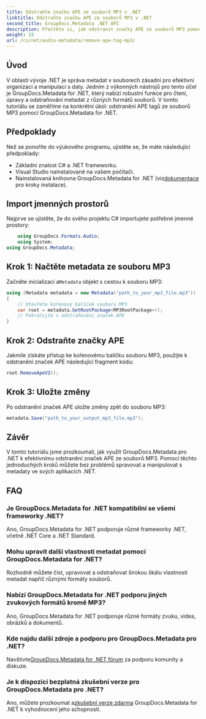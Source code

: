 ```yaml
---
title: Odstraňte značku APE ze souborů MP3 v .NET
linktitle: Odstraňte značku APE ze souborů MP3 v .NET
second_title: GroupDocs.Metadata .NET API
description: Přečtěte si, jak odstranit značky APE ze souborů MP3 pomocí GroupDocs.Metadata for .NET. Spravujte metadata ve svých aplikacích .NET bez námahy.
weight: 15
url: /cs/net/audio-metadata/remove-ape-tag-mp3/
---
```

## Úvod
V oblasti vývoje .NET je správa metadat v souborech zásadní pro efektivní organizaci a manipulaci s daty. Jedním z výkonných nástrojů pro tento účel je GroupDocs.Metadata for .NET, který nabízí robustní funkce pro čtení, úpravy a odstraňování metadat z různých formátů souborů. V tomto tutoriálu se zaměříme na konkrétní úkol: odstranění APE tagů ze souborů MP3 pomocí GroupDocs.Metadata for .NET. 
## Předpoklady
Než se ponoříte do výukového programu, ujistěte se, že máte následující předpoklady:
- Základní znalost C# a .NET frameworku.
- Visual Studio nainstalované na vašem počítači.
-  Nainstalovaná knihovna GroupDocs.Metadata for .NET (viz[dokumentace](https://tutorials.groupdocs.com/metadata/net/) pro kroky instalace).

## Import jmenných prostorů
Nejprve se ujistěte, že do svého projektu C# importujete potřebné jmenné prostory:
```csharp
    using GroupDocs.Formats.Audio;
    using System;
using GroupDocs.Metadata;
```
## Krok 1: Načtěte metadata ze souboru MP3
 Začněte inicializací a`Metadata` objekt s cestou k souboru MP3:
```csharp
using (Metadata metadata = new Metadata("path_to_your_mp3_file.mp3"))
{
    // Otevřete kořenový balíček souboru MP3
    var root = metadata.GetRootPackage<MP3RootPackage>();
    // Pokračujte v odstraňování značek APE
}
```
## Krok 2: Odstraňte značky APE
Jakmile získáte přístup ke kořenovému balíčku souboru MP3, použijte k odstranění značek APE následující fragment kódu:
```csharp
root.RemoveApeV2();
```
## Krok 3: Uložte změny
Po odstranění značek APE uložte změny zpět do souboru MP3:
```csharp
metadata.Save("path_to_your_output_mp3_file.mp3");
```

## Závěr
V tomto tutoriálu jsme prozkoumali, jak využít GroupDocs.Metadata pro .NET k efektivnímu odstranění značek APE ze souborů MP3. Pomocí těchto jednoduchých kroků můžete bez problémů spravovat a manipulovat s metadaty ve svých aplikacích .NET.

## FAQ
### Je GroupDocs.Metadata for .NET kompatibilní se všemi frameworky .NET?
Ano, GroupDocs.Metadata for .NET podporuje různé frameworky .NET, včetně .NET Core a .NET Standard.
### Mohu upravit další vlastnosti metadat pomocí GroupDocs.Metadata for .NET?
Rozhodně můžete číst, upravovat a odstraňovat širokou škálu vlastností metadat napříč různými formáty souborů.
### Nabízí GroupDocs.Metadata for .NET podporu jiných zvukových formátů kromě MP3?
Ano, GroupDocs.Metadata for .NET podporuje různé formáty zvuku, videa, obrázků a dokumentů.
### Kde najdu další zdroje a podporu pro GroupDocs.Metadata pro .NET?
 Navštivte[GroupDocs.Metadata for .NET fórum](https://forum.groupdocs.com/c/metadata/14) za podporu komunity a diskuze.
### Je k dispozici bezplatná zkušební verze pro GroupDocs.Metadata pro .NET?
 Ano, můžete prozkoumat a[zkušební verze zdarma](https://releases.groupdocs.com/) GroupDocs.Metadata for .NET k vyhodnocení jeho schopností.